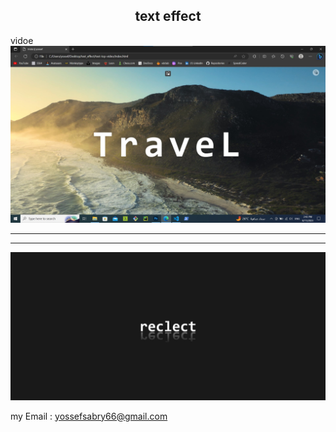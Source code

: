 <h2 align="center">text effect</h2>

vidoe 
[![video](./view/view2.jpg)](./view/view.mp4)


---
---

![image](./view/view.jpeg)

my Email : yossefsabry66@gmail.com